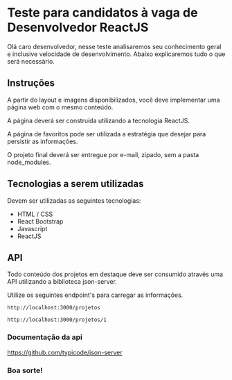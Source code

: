 # Teste para candidatos à vaga de Desenvolvedor ReactJS

Olá caro desenvolvedor, nesse teste analisaremos seu conhecimento geral e inclusive velocidade de desenvolvimento. Abaixo explicaremos tudo o que será necessário.

## Instruções

A partir do layout e imagens disponibilizados, você deve implementar uma página web com o mesmo conteúdo.

A página deverá ser construída utilizando a tecnologia ReactJS.

A página de favoritos pode ser utilizada a estratégia que desejar para persistir as informações.

O projeto final deverá ser entregue por e-mail, zipado, sem a pasta node_modules.

## Tecnologias a serem utilizadas

Devem ser utilizadas as seguintes tecnologias:

- HTML / CSS
- React Bootstrap
- Javascript
- ReactJS

## API

Todo conteúdo dos projetos em destaque deve ser consumido através uma API utilizando a biblioteca json-server.

Utilize os seguintes endpoint's para carregar as informações.

```
http://localhost:3000/projetos
```

```
http://localhost:3000/projetos/1
```

### Documentação da api

https://github.com/typicode/json-server

### Boa sorte!
